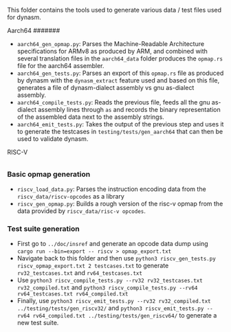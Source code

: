 This folder contains the tools used to generate various data / test files used for dynasm.

Aarch64
#######

- `aarch64_gen_opmap.py`: Parses the Machine-Readable Architecture specifications for ARMv8 as produced by ARM, and combined with several translation files in the `aarch64_data` folder produces the `opmap.rs` file for the aarch64 assembler.
- `aarch64_gen_tests.py`: Parses an export of this `opmap.rs` file as produced by dynasm with the `dynasm_extract` feature used and based on this file, generates a file of dynasm-dialect assembly vs gnu as-dialect assembly.
- `aarch64_compile_tests.py`: Reads the previous file, feeds all the gnu as-dialect assembly lines through `as` and records the binary representation of the assembled data next to the assembly strings.
- `aarch64_emit_tests.py`: Takes the output of the previous step and uses it to generate the testcases in `testing/tests/gen_aarch64` that can then be used to validate dynasm.


RISC-V
######

### Basic opmap generation

- `riscv_load_data.py`: Parses the instruction encoding data from the `riscv_data/riscv-opcodes` as a library
- `riscv_gen_opmap.py`: Builds a rough version of the risc-v opmap from the data provided by `riscv_data/risc-v opcodes`.

### Test suite generation

- First go to `../doc/insref` and generate an opcode data dump using `cargo run --bin=export -- riscv > opmap_export.txt`
- Navigate back to this folder and then use `python3 riscv_gen_tests.py riscv_opmap_export.txt 2 testcases.txt` to generate `rv32_testcases.txt` and `rv64_testcases.txt`
- Use `python3 riscv_compile_tests.py --rv32 rv32_testcases.txt rv32_compiled.txt` and `python3 riscv_compile_tests.py --rv64 rv64_testcases.txt rv64_compiled.txt` 
- Finally, use `python3 riscv_emit_tests.py --rv32 rv32_compiled.txt ../testing/tests/gen_riscv32/` and `python3 riscv_emit_tests.py --rv64 rv64_compiled.txt ../testing/tests/gen_riscv64/` to generate a new test suite.
